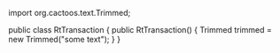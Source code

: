 import org.cactoos.text.Trimmed;

public class RtTransaction {
    public RtTransaction() {
        Trimmed trimmed = new Trimmed("some text");
    }
}